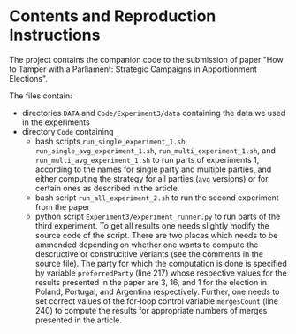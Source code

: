 # Contents and Reproduction Instructions
The project contains the companion code to the submission of paper
"How to Tamper with a Parliament: Strategic Campaigns in Apportionment
Elections".

The files contain:
 - directories `DATA` and `Code/Experiment3/data` containing the data we used
   in the experiments
 - directory `Code` containing
   - bash scripts `run_single_experiment_1.sh`, `run_single_avg_experiment_1.sh`,
     `run_multi_experiment_1.sh`, and `run_multi_avg_experiment_1.sh` to run
     parts of experiments 1, according to the names for single party and
     multiple parties, and either computing the strategy for all parties (`avg`
     versions) or for certain ones as described in the article.
   - bash script `run_all_experiment_2.sh` to run the second experiment from the
     paper
   - python script `Experiment3/experiment_runner.py` to run parts of the third
     experiment. To get all results one needs slightly modify the source code of 
     the script. There are two places which needs to be
     ammended depending on whether one wants to compute the descructive or
     construcitive veriants (see the comments in the source file). The party
     for which the computation is done is specified by variable `preferredParty`
     (line 217) whose respective values for the results presented in the paper
     are 3, 16, and 1 for the election in Poland, Portugal, and Argentina
     respectively. Further, one needs to set correct values of the
     for-loop control variable `mergesCount` (line 240) to compute the results for appropriate
     numbers of merges presented in the article.
